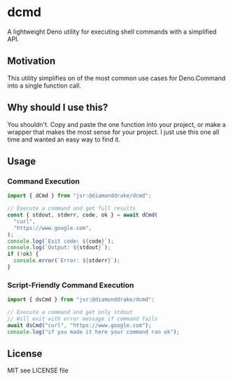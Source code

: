 # dcmd

A lightweight Deno utility for executing shell commands with a simplified API.

## Motivation

This utility simplifies on of the most common use cases for Deno.Command into a
single function call.

## Why should I use this?

You shouldn't. Copy and paste the one function into your project, or make a
wrapper that makes the most sense for your project. I just use this one all time
and wanted an easy way to find it.

## Usage

### Command Execution

```typescript
import { dCmd } from "jsr:@diamonddrake/dcmd";

// Execute a command and get full results
const { stdout, stderr, code, ok } = await dCmd(
  "curl",
  "https://www.google.com",
);
console.log(`Exit code: ${code}`);
console.log(`Output: ${stdout}`);
if (!ok) {
  console.error(`Error: ${stderr}`);
}
```

### Script-Friendly Command Execution

```typescript
import { dsCmd } from "jsr:@diamonddrake/dcmd";

// Execute a command and get only stdout
// Will exit with error message if command fails
await dsCmd("curl", "https://www.google.com");
console.log("if you made it here your command ran ok");
```

## License

MIT see LICENSE file

